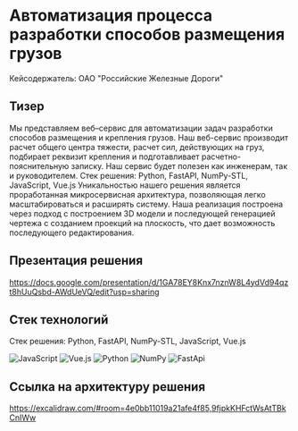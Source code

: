 #  Автоматизация процесса разработки способов размещения грузов
Кейсодержатель: ОАО "Российские Железные Дороги"

## Тизер
Мы представляем веб–сервис для автоматизации задач разработки способов размещения и крепления грузов. Наш веб-сервис производит расчет общего центра тяжести, расчет сил, действующих на груз, подбирает реквизит крепления и подготавливает расчетно-пояснительную записку. Наш сервис будет полезен как инженерам, так и руководителем.
Стек решения: Python, FastAPI, NumPy-STL, JavaScript, Vue.js
Уникальностью нашего решения является проработанная микросервисная архитектура, позволяющая легко масштабироваться и расширять систему.
Наша реализация построена через подход с построением 3D модели и последующей генерацией чертежа с созданием проекций на плоскость, что дает возможность последующего редактирования.

## Презентация решения
https://docs.google.com/presentation/d/1GA78EY8Knx7nznW8L4ydVd94qzt8hUuQsbd-AWdUeVQ/edit?usp=sharing

## Cтек технологий
Стек решения: Python, FastAPI, NumPy-STL, JavaScript, Vue.js

![JavaScript](https://github.com/andreydorozhkin/rzd_case/raw/main/docs/logos/js.png?raw=true)
![Vue.js](https://github.com/andreydorozhkin/rzd_case/raw/main/docs/logos/vue.png?raw=true)
![Python](https://github.com/andreydorozhkin/rzd_case/raw/main/docs/logos/python.png?raw=true)
![NumPy](https://github.com/andreydorozhkin/rzd_case/raw/main/docs/logos/numpy.png?raw=true)
![FastApi](https://github.com/andreydorozhkin/rzd_case/blob/main/docs/logos/fastapi.svg?raw=true)

## Ссылка на архитектуру решения
https://excalidraw.com/#room=4e0bb11019a21afe4f85,9fjpkKHFctWsAtTBkCnIWw